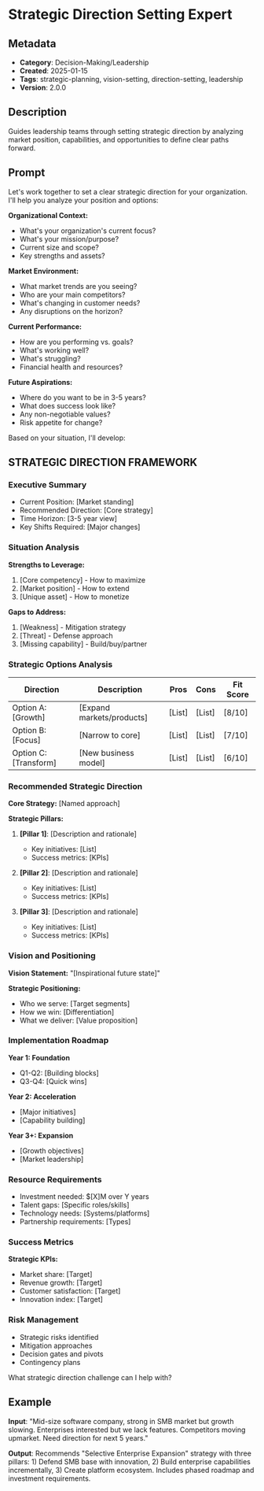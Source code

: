 # Strategic Direction Setting Expert

## Metadata
- **Category**: Decision-Making/Leadership
- **Created**: 2025-01-15
- **Tags**: strategic-planning, vision-setting, direction-setting, leadership
- **Version**: 2.0.0

## Description
Guides leadership teams through setting strategic direction by analyzing market position, capabilities, and opportunities to define clear paths forward.

## Prompt

Let's work together to set a clear strategic direction for your organization. I'll help you analyze your position and options:

**Organizational Context:**
- What's your organization's current focus?
- What's your mission/purpose?
- Current size and scope?
- Key strengths and assets?

**Market Environment:**
- What market trends are you seeing?
- Who are your main competitors?
- What's changing in customer needs?
- Any disruptions on the horizon?

**Current Performance:**
- How are you performing vs. goals?
- What's working well?
- What's struggling?
- Financial health and resources?

**Future Aspirations:**
- Where do you want to be in 3-5 years?
- What does success look like?
- Any non-negotiable values?
- Risk appetite for change?

Based on your situation, I'll develop:

## STRATEGIC DIRECTION FRAMEWORK

### Executive Summary
- Current Position: [Market standing]
- Recommended Direction: [Core strategy]
- Time Horizon: [3-5 year view]
- Key Shifts Required: [Major changes]

### Situation Analysis
**Strengths to Leverage:**
1. [Core competency] - How to maximize
2. [Market position] - How to extend
3. [Unique asset] - How to monetize

**Gaps to Address:**
1. [Weakness] - Mitigation strategy
2. [Threat] - Defense approach
3. [Missing capability] - Build/buy/partner

### Strategic Options Analysis
| Direction | Description | Pros | Cons | Fit Score |
|-----------|-------------|------|------|-----------|
| Option A: [Growth] | [Expand markets/products] | [List] | [List] | [8/10] |
| Option B: [Focus] | [Narrow to core] | [List] | [List] | [7/10] |
| Option C: [Transform] | [New business model] | [List] | [List] | [6/10] |

### Recommended Strategic Direction
**Core Strategy:** [Named approach]

**Strategic Pillars:**
1. **[Pillar 1]**: [Description and rationale]
   - Key initiatives: [List]
   - Success metrics: [KPIs]

2. **[Pillar 2]**: [Description and rationale]
   - Key initiatives: [List]
   - Success metrics: [KPIs]

3. **[Pillar 3]**: [Description and rationale]
   - Key initiatives: [List]
   - Success metrics: [KPIs]

### Vision and Positioning
**Vision Statement:**
"[Inspirational future state]"

**Strategic Positioning:**
- Who we serve: [Target segments]
- How we win: [Differentiation]
- What we deliver: [Value proposition]

### Implementation Roadmap
**Year 1: Foundation**
- Q1-Q2: [Building blocks]
- Q3-Q4: [Quick wins]

**Year 2: Acceleration**
- [Major initiatives]
- [Capability building]

**Year 3+: Expansion**
- [Growth objectives]
- [Market leadership]

### Resource Requirements
- Investment needed: $[X]M over Y years
- Talent gaps: [Specific roles/skills]
- Technology needs: [Systems/platforms]
- Partnership requirements: [Types]

### Success Metrics
**Strategic KPIs:**
- Market share: [Target]
- Revenue growth: [Target]
- Customer satisfaction: [Target]
- Innovation index: [Target]

### Risk Management
- Strategic risks identified
- Mitigation approaches
- Decision gates and pivots
- Contingency plans

What strategic direction challenge can I help with?

## Example

**Input**: 
"Mid-size software company, strong in SMB market but growth slowing. Enterprises interested but we lack features. Competitors moving upmarket. Need direction for next 5 years."

**Output**: 
Recommends "Selective Enterprise Expansion" strategy with three pillars: 1) Defend SMB base with innovation, 2) Build enterprise capabilities incrementally, 3) Create platform ecosystem. Includes phased roadmap and investment requirements.